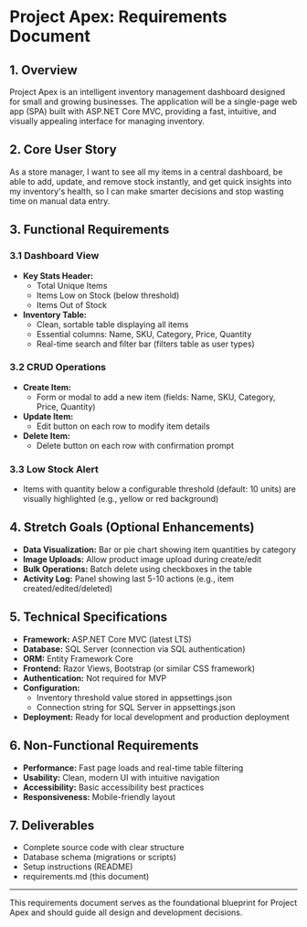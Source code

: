 # Project Apex: Requirements Document

## 1. Overview
Project Apex is an intelligent inventory management dashboard designed for small and growing businesses. The application will be a single-page web app (SPA) built with ASP.NET Core MVC, providing a fast, intuitive, and visually appealing interface for managing inventory.

## 2. Core User Story
As a store manager, I want to see all my items in a central dashboard, be able to add, update, and remove stock instantly, and get quick insights into my inventory's health, so I can make smarter decisions and stop wasting time on manual data entry.

## 3. Functional Requirements

### 3.1 Dashboard View
- **Key Stats Header:**
  - Total Unique Items
  - Items Low on Stock (below threshold)
  - Items Out of Stock
- **Inventory Table:**
  - Clean, sortable table displaying all items
  - Essential columns: Name, SKU, Category, Price, Quantity
  - Real-time search and filter bar (filters table as user types)

### 3.2 CRUD Operations
- **Create Item:**
  - Form or modal to add a new item (fields: Name, SKU, Category, Price, Quantity)
- **Update Item:**
  - Edit button on each row to modify item details
- **Delete Item:**
  - Delete button on each row with confirmation prompt

### 3.3 Low Stock Alert
- Items with quantity below a configurable threshold (default: 10 units) are visually highlighted (e.g., yellow or red background)

## 4. Stretch Goals (Optional Enhancements)
- **Data Visualization:** Bar or pie chart showing item quantities by category
- **Image Uploads:** Allow product image upload during create/edit
- **Bulk Operations:** Batch delete using checkboxes in the table
- **Activity Log:** Panel showing last 5-10 actions (e.g., item created/edited/deleted)

## 5. Technical Specifications
- **Framework:** ASP.NET Core MVC (latest LTS)
- **Database:** SQL Server (connection via SQL authentication)
- **ORM:** Entity Framework Core
- **Frontend:** Razor Views, Bootstrap (or similar CSS framework)
- **Authentication:** Not required for MVP
- **Configuration:**
  - Inventory threshold value stored in appsettings.json
  - Connection string for SQL Server in appsettings.json
- **Deployment:** Ready for local development and production deployment

## 6. Non-Functional Requirements
- **Performance:** Fast page loads and real-time table filtering
- **Usability:** Clean, modern UI with intuitive navigation
- **Accessibility:** Basic accessibility best practices
- **Responsiveness:** Mobile-friendly layout

## 7. Deliverables
- Complete source code with clear structure
- Database schema (migrations or scripts)
- Setup instructions (README)
- requirements.md (this document)

---
This requirements document serves as the foundational blueprint for Project Apex and should guide all design and development decisions.